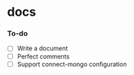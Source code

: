 # docs

### To-do

- [ ] Write a document
- [ ] Perfect comments
- [ ] Support connect-mongo configuration

